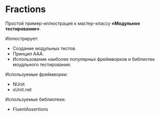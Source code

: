 # Fractions

Простой пример-иллюстрация к мастер-классу **«Модульное тестирование»**.

Иллюстрирует:
  - Создание модульных тестов.
  - Принцип AAA.
  - Использование наиболее популярных фреймворков и библиотек моудльного тестирования.

Используемые фреймворки:
  - NUnit
  - xUnit.net

Используемые библиотеки:
  - FluentAssertions
